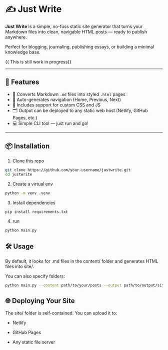 # ✍️ Just Write

**Just Write** is a simple, no-fuss static site generator that turns your Markdown files into clean, navigable HTML posts — ready to publish anywhere.

Perfect for blogging, journaling, publishing essays, or building a minimal knowledge base.

{{ This is still work in progress}}

---

## 🚀 Features

- 📄 Converts Markdown `.md` files into styled `.html` pages
- 🔗 Auto-generates navigation (Home, Previous, Next)
- 🎨 Includes support for custom CSS and JS
- 🗂️ Output can be deployed to any static web host (Netlify, GitHub Pages, etc.)
- 💻 Simple CLI tool — just run and go!

---

## 📦 Installation

1. Clone this repo

```bash
git clone https://github.com/your-username/justwrite.git
cd justwrite
```
2. Create a virtual env

```bash
python -m venv .venv 
```

3. Install dependencies
```
pip install requirements.txt
```

4. run 
```bash
python main.py
```

## 🛠️ Usage
By default, it looks for .md files in the content/ folder and generates HTML files into site/.

You can also specify folders:
```bash
python main.py --content path/to/your/posts --output path/to/output/site
```

## 🌐 Deploying Your Site
The site/ folder is self-contained. You can upload it to:

- Netlify

- GitHub Pages

- Any static file server